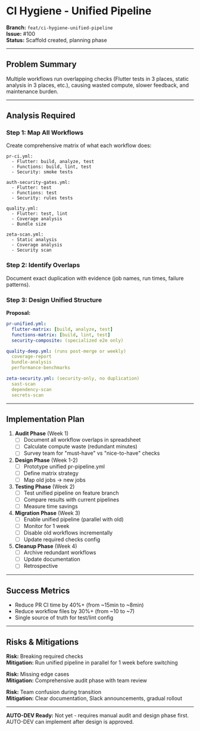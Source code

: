 # CI Hygiene - Unified Pipeline

**Branch:** `feat/ci-hygiene-unified-pipeline`  
**Issue:** #100  
**Status:** Scaffold created, planning phase

---

## Problem Summary

Multiple workflows run overlapping checks (Flutter tests in 3 places, static analysis in 3 places, etc.), causing wasted compute, slower feedback, and maintenance burden.

---

## Analysis Required

### Step 1: Map All Workflows

Create comprehensive matrix of what each workflow does:

```
pr-ci.yml:
  - Flutter: build, analyze, test
  - Functions: build, lint, test
  - Security: smoke tests

auth-security-gates.yml:
  - Flutter: test
  - Functions: test
  - Security: rules tests

quality.yml:
  - Flutter: test, lint
  - Coverage analysis
  - Bundle size

zeta-scan.yml:
  - Static analysis
  - Coverage analysis
  - Security scan
```

### Step 2: Identify Overlaps

Document exact duplication with evidence (job names, run times, failure patterns).

### Step 3: Design Unified Structure

**Proposal:**

```yaml
pr-unified.yml:
  flutter-matrix: [build, analyze, test]
  functions-matrix: [build, lint, test]
  security-composite: (specialized e2e only)

quality-deep.yml: (runs post-merge or weekly)
  coverage-report
  bundle-analysis
  performance-benchmarks

zeta-security.yml: (security-only, no duplication)
  sast-scan
  dependency-scan
  secrets-scan
```

---

## Implementation Plan

1. **Audit Phase** (Week 1)
   - [ ] Document all workflow overlaps in spreadsheet
   - [ ] Calculate compute waste (redundant minutes)
   - [ ] Survey team for "must-have" vs "nice-to-have" checks

2. **Design Phase** (Week 1-2)
   - [ ] Prototype unified pr-pipeline.yml
   - [ ] Define matrix strategy
   - [ ] Map old jobs → new jobs

3. **Testing Phase** (Week 2)
   - [ ] Test unified pipeline on feature branch
   - [ ] Compare results with current pipelines
   - [ ] Measure time savings

4. **Migration Phase** (Week 3)
   - [ ] Enable unified pipeline (parallel with old)
   - [ ] Monitor for 1 week
   - [ ] Disable old workflows incrementally
   - [ ] Update required checks config

5. **Cleanup Phase** (Week 4)
   - [ ] Archive redundant workflows
   - [ ] Update documentation
   - [ ] Retrospective

---

## Success Metrics

- Reduce PR CI time by 40%+ (from ~15min to ~8min)
- Reduce workflow files by 30%+ (from ~10 to ~7)
- Single source of truth for test/lint config

---

## Risks & Mitigations

**Risk:** Breaking required checks  
**Mitigation:** Run unified pipeline in parallel for 1 week before switching

**Risk:** Missing edge cases  
**Mitigation:** Comprehensive audit phase with team review

**Risk:** Team confusion during transition  
**Mitigation:** Clear documentation, Slack announcements, gradual rollout

---

**AUTO-DEV Ready:** Not yet - requires manual audit and design phase first. AUTO-DEV can implement after design is approved.

